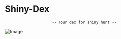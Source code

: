 # Shiny-Dex
                         -- Your dex for shiny hunt --

![Image](https://github.com/user-attachments/assets/976cccb9-b392-4806-b99c-7bdcf462e08b)
